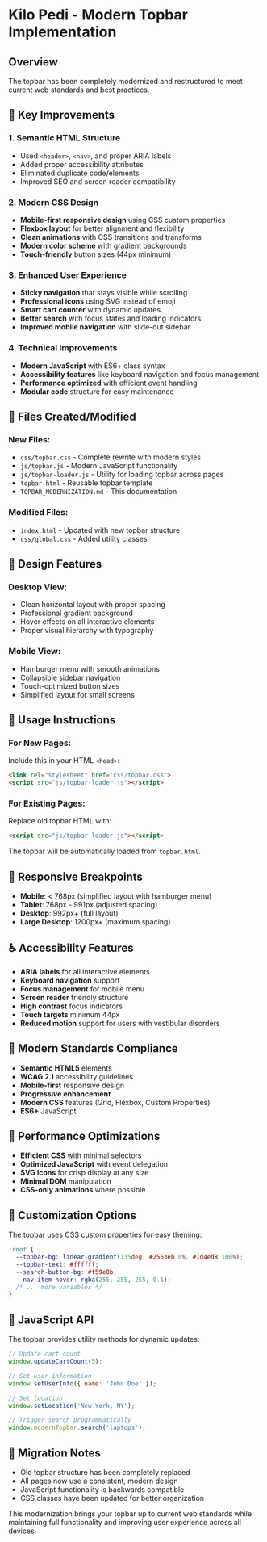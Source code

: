 # Kilo Pedi - Modern Topbar Implementation

## Overview
The topbar has been completely modernized and restructured to meet current web standards and best practices.

## 🚀 Key Improvements

### 1. **Semantic HTML Structure**
- Used `<header>`, `<nav>`, and proper ARIA labels
- Added proper accessibility attributes
- Eliminated duplicate code/elements
- Improved SEO and screen reader compatibility

### 2. **Modern CSS Design**
- **Mobile-first responsive design** using CSS custom properties
- **Flexbox layout** for better alignment and flexibility
- **Clean animations** with CSS transitions and transforms
- **Modern color scheme** with gradient backgrounds
- **Touch-friendly** button sizes (44px minimum)

### 3. **Enhanced User Experience**
- **Sticky navigation** that stays visible while scrolling
- **Professional icons** using SVG instead of emoji
- **Smart cart counter** with dynamic updates
- **Better search** with focus states and loading indicators
- **Improved mobile navigation** with slide-out sidebar

### 4. **Technical Improvements**
- **Modern JavaScript** with ES6+ class syntax
- **Accessibility features** like keyboard navigation and focus management
- **Performance optimized** with efficient event handling
- **Modular code** structure for easy maintenance

## 📁 Files Created/Modified

### New Files:
- `css/topbar.css` - Complete rewrite with modern styles
- `js/topbar.js` - Modern JavaScript functionality
- `js/topbar-loader.js` - Utility for loading topbar across pages
- `topbar.html` - Reusable topbar template
- `TOPBAR_MODERNIZATION.md` - This documentation

### Modified Files:
- `index.html` - Updated with new topbar structure
- `css/global.css` - Added utility classes

## 🎨 Design Features

### Desktop View:
- Clean horizontal layout with proper spacing
- Professional gradient background
- Hover effects on all interactive elements
- Proper visual hierarchy with typography

### Mobile View:
- Hamburger menu with smooth animations
- Collapsible sidebar navigation
- Touch-optimized button sizes
- Simplified layout for small screens

## 🔧 Usage Instructions

### For New Pages:
Include this in your HTML `<head>`:
```html
<link rel="stylesheet" href="css/topbar.css">
<script src="js/topbar-loader.js"></script>
```

### For Existing Pages:
Replace old topbar HTML with:
```html
<script src="js/topbar-loader.js"></script>
```

The topbar will be automatically loaded from `topbar.html`.

## 📱 Responsive Breakpoints
- **Mobile**: < 768px (simplified layout with hamburger menu)
- **Tablet**: 768px - 991px (adjusted spacing)
- **Desktop**: 992px+ (full layout)
- **Large Desktop**: 1200px+ (maximum spacing)

## ♿ Accessibility Features
- **ARIA labels** for all interactive elements
- **Keyboard navigation** support
- **Focus management** for mobile menu
- **Screen reader** friendly structure
- **High contrast** focus indicators
- **Touch targets** minimum 44px
- **Reduced motion** support for users with vestibular disorders

## 🎯 Modern Standards Compliance
- **Semantic HTML5** elements
- **WCAG 2.1** accessibility guidelines
- **Mobile-first** responsive design
- **Progressive enhancement**
- **Modern CSS** features (Grid, Flexbox, Custom Properties)
- **ES6+** JavaScript

## 🚀 Performance Optimizations
- **Efficient CSS** with minimal selectors
- **Optimized JavaScript** with event delegation
- **SVG icons** for crisp display at any size
- **Minimal DOM** manipulation
- **CSS-only animations** where possible

## 🎨 Customization Options
The topbar uses CSS custom properties for easy theming:

```css
:root {
  --topbar-bg: linear-gradient(135deg, #2563eb 0%, #1d4ed8 100%);
  --topbar-text: #ffffff;
  --search-button-bg: #f59e0b;
  --nav-item-hover: rgba(255, 255, 255, 0.1);
  /* ... more variables */
}
```

## 📱 JavaScript API
The topbar provides utility methods for dynamic updates:

```javascript
// Update cart count
window.updateCartCount(5);

// Set user information
window.setUserInfo({ name: 'John Doe' });

// Set location
window.setLocation('New York, NY');

// Trigger search programmatically
window.modernTopbar.search('laptops');
```

## 🔄 Migration Notes
- Old topbar structure has been completely replaced
- All pages now use a consistent, modern design
- JavaScript functionality is backwards compatible
- CSS classes have been updated for better organization

This modernization brings your topbar up to current web standards while maintaining full functionality and improving user experience across all devices.
